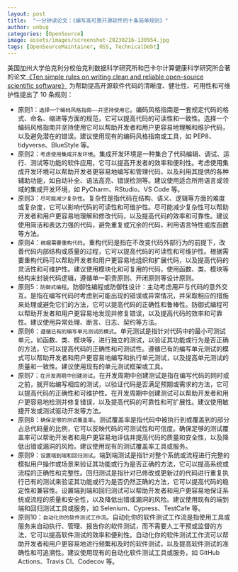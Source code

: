 ```yaml
---
layout: post
title:  "一分钟读论文：《编写高可靠开源软件的十条简单规则》"
author: unbug
categories: [OpenSource]
image: assets/images/screenshot-20230216-130954.jpg
tags: [OpenSourceMaintainer, OSS, TechnicalDebt]
---
```

美国加州大学伯克利分校伯克利数据科学研究所和巴卡尔计算健康科学研究所合著的论文[《Ten simple rules on writing clean and reliable open-source scientific software》][paper1-url] 为帮助提高开源软件代码的清晰度、健壮性、可用性和可维护性提出了 10 条规则：

- 原则1：`选择一个编码风格指南——并坚持使用它`。编码风格指南是一套规定代码的格式、命名、缩进等方面的规范，它可以提高代码的可读性和一致性。选择一个编码风格指南并坚持使用它可以帮助开发者和用户更容易地理解和维护代码，以及避免潜在的错误。建议使用现有的编码风格指南或工具，如 PEP8、tidyverse、BlueStyle 等。
- 原则2：`考虑使用集成开发环境`。集成开发环境是一种集合了代码编辑、调试、运行、测试等功能的软件应用，它可以提高开发者的效率和便利性。考虑使用集成开发环境可以帮助开发者更容易地编写和管理代码，以及利用其提供的各种辅助功能，如自动补全、语法高亮、错误检测等。建议使用适合所用语言或领域的集成开发环境，如 PyCharm、RStudio、VS Code 等。
- 原则3：`尽可能减少复杂性`。复杂性是指代码在结构、语义、逻辑等方面的难度或复杂度，它可以影响代码的可读性和可维护性。尽可能减少复杂性可以帮助开发者和用户更容易地理解和修改代码，以及提高代码的效率和可靠性。建议使用简洁和表达力强的代码，避免重复或冗余的代码，利用语言特性或库函数等方法。
- 原则4：`根据需要重构代码`。重构代码是指在不改变代码外部行为的前提下，改善代码内部结构或质量的过程，它可以提高代码的可读性和可维护性。根据需要重构代码可以帮助开发者和用户更容易地组织和扩展代码，以及提高代码的灵活性和可维护性。建议使用模块化和可复用的代码，使用函数、类、模块等结构来封装代码逻辑，遵循单一职责原则、开闭原则等设计原则。
- 原则5：`防御式编程`。防御性编程或防御性设计：主动考虑⽤⼾与代码的意外交互。是指在编写代码时考虑到可能出现的错误或异常情况，并采取相应的措施来处理或避免它们的方法，它可以提高代码的正确性和鲁棒性。防御式编程可以帮助开发者和用户更容易地发现并修复错误，以及提高代码的效率和可靠性。建议使用异常处理、断言、日志、契约等方法。
- 原则6：`遵循已有的编写单元测试的模式`。单元测试是指针对代码中的最小可测试单元，如函数、类、模块等，进行独立的测试，以验证其功能或行为是否正确的方法，它可以提高代码的正确性和可测试性。遵循已有的编写单元测试的模式可以帮助开发者和用户更容易地编写和执行单元测试，以及提高单元测试的质量和一致性。建议使用现有的单元测试框架或工具。
- 原则7：`在开发周期中创建测试`。在开发周期中创建测试是指在编写代码的同时或之前，就开始编写相应的测试，以验证代码是否满足预期或需求的方法，它可以提高代码的正确性和可维护性。在开发周期中创建测试可以帮助开发者和用户更容易地检测并修复错误，以及提高代码的可靠性和可扩展性。建议使用敏捷开发或测试驱动开发等方法。
- 原则8：`确保足够的测试覆盖率`。测试覆盖率是指代码中被执行到或覆盖到的部分占总代码量的比例，它可以反映代码的可测试性和可信度。确保足够的测试覆盖率可以帮助开发者和用户更容易地评估并提高代码的质量和安全性，以及降低出错或漏洞的风险。建议使用现有的测试覆盖率工具或服务。
- 原则9：`设置端到端和回归测试`。端到端测试是指针对整个系统或流程进行完整的模拟用户操作或场景来验证其功能或行为是否正确的方法，它可以提高系统或流程的正确性和完整性。回归测试是指针对已修改或更新过的代码进行重复执行已有的测试来验证其功能或行为是否仍然正确的方法，它可以提高代码的稳定性和兼容性。设置端到端和回归测试可以帮助开发者和用户更容易地保证系统或流程的质量和安全性，以及降低出错或漏洞的风险。建议使用现有的端到端和回归测试工具或服务，如 Selenium、Cypress、TestCafe 等。
- 原则10：`自动化你的软件测试工作流`。自动化你的软件测试工作流是指使用工具或服务来自动执行、管理、报告你的软件测试，而不需要人工干预或监督的方法，它可以提高软件测试的效率和便利性。自动化你的软件测试工作流可以帮助开发者和用户更容易地进行频繁和及时的软件测试，以及提高软件测试的准确性和可追溯性。建议使用现有的自动化软件测试工具或服务，如 GitHub Actions、Travis CI、Codecov 等。

[paper1-url]: https://pdfs.semanticscholar.org/87e4/209959ed1f87ca59ba8929ea413830526de6.pdf?_gl=1*kh2hnk*_ga*NzA5ODY4Nzg2LjE2NzUzMjU0NDM.*_ga_H7P4ZT52H5*MTY3NjUxODQ3OS4xNC4xLjE2NzY1MTg4MDguMC4wLjA.